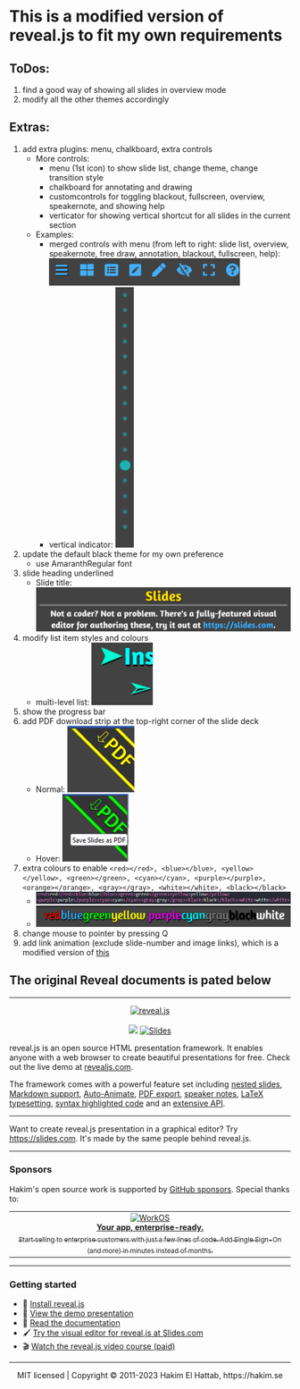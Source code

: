 # This is a modified version of reveal.js to fit my own requirements

## ToDos:

1. find a good way of showing all slides in overview mode
2. modify all the other themes accordingly

## Extras:

1. add extra plugins: menu, chalkboard, extra controls
    * More controls:
        - menu (1st icon) to show slide list, change theme, change transition style
        - chalkboard for annotating and drawing
        - customcontrols for toggling blackout, fullscreen, overview, speakernote, and showing help
        - verticator for showing vertical shortcut for all slides in the current section
    * Examples:
        - merged controls with menu (from left to right: slide list, overview, speakernote, free draw, annotation, blackout, fullscreen, help): ![menu items](./examples/assets/menus.PNG "Menu Items")
        - vertical indicator: ![vertical indicator](./examples/assets/vert.PNG "Vertical Indicator")
2. update the default black theme for my own preference
   * use AmaranthRegular font
3. slide heading underlined
    * Slide title: ![Slide title](./examples/assets/title.PNG "Slide Title")
4. modify list item styles and colours
    * multi-level list: ![List items](./examples/assets/list.PNG "Multi-level List")
5. show the progress bar
6. add PDF download strip at the top-right corner of the slide deck
    * Normal: ![PDF download link](./examples/assets/pdf_download.PNG "PDF Download Link - normal")
    * Hover: ![PDF download link hover](./examples/assets/pdf_download2.PNG "PDF Download Link - hover")
7. extra colours to enable `<red></red>, <blue></blue>, <yellow></yellow>, <green></green>, <cyan></cyan>, <purple></purple>, <orange></orange>, <gray></gray>, <white></white>, <black></black>`
    * ![colour definition](./examples/assets/colours.png "color definition")
    * ![result](./examples/assets/result.PNG "result")
8. change mouse to pointer by pressing Q
9. add link animation (exclude slide-number and image links), which is a modified version of [this](https://jsfiddle.net/hakim/Ht6Ym/)


## The original Reveal documents is pated below
---

<p align="center">
  <a href="https://revealjs.com">
  <img src="https://hakim-static.s3.amazonaws.com/reveal-js/logo/v1/reveal-black-text-sticker.png" alt="reveal.js" width="500">
  </a>
  <br><br>
  <a href="https://github.com/hakimel/reveal.js/actions"><img src="https://github.com/hakimel/reveal.js/workflows/tests/badge.svg"></a>
  <a href="https://slides.com/"><img src="https://s3.amazonaws.com/static.slid.es/images/slides-github-banner-320x40.png?1" alt="Slides" width="160" height="20"></a>
</p>

reveal.js is an open source HTML presentation framework. It enables anyone with a web browser to create beautiful presentations for free. Check out the live demo at [revealjs.com](https://revealjs.com/).

The framework comes with a powerful feature set including [nested slides](https://revealjs.com/vertical-slides/), [Markdown support](https://revealjs.com/markdown/), [Auto-Animate](https://revealjs.com/auto-animate/), [PDF export](https://revealjs.com/pdf-export/), [speaker notes](https://revealjs.com/speaker-view/), [LaTeX typesetting](https://revealjs.com/math/), [syntax highlighted code](https://revealjs.com/code/) and an [extensive API](https://revealjs.com/api/).

---

Want to create reveal.js presentation in a graphical editor? Try <https://slides.com>. It's made by the same people behind reveal.js.

---

### Sponsors
Hakim's open source work is supported by <a href="https://github.com/sponsors/hakimel">GitHub sponsors</a>. Special thanks to:
<div align="center">
  <table>
    <td align="center">
      <a href="https://workos.com/?utm_campaign=github_repo&utm_medium=referral&utm_content=revealjs&utm_source=github">
        <div>
          <img src="https://user-images.githubusercontent.com/629429/151508669-efb4c3b3-8fe3-45eb-8e47-e9510b5f0af1.svg" width="290" alt="WorkOS">
        </div>
        <b>Your app, enterprise-ready.</b>
        <div>
          <sub>Start selling to enterprise customers with just a few lines of code. Add Single Sign-On (and more) in minutes instead of months.</sup>
        </div>
      </a>
    </td>
  </table>
</div>

---

### Getting started
- 🚀 [Install reveal.js](https://revealjs.com/installation)
- 👀 [View the demo presentation](https://revealjs.com/demo)
- 📖 [Read the documentation](https://revealjs.com/markup/)
- 🖌 [Try the visual editor for reveal.js at Slides.com](https://slides.com/)
- 🎬 [Watch the reveal.js video course (paid)](https://revealjs.com/course)

--- 
<div align="center">
  MIT licensed | Copyright © 2011-2023 Hakim El Hattab, https://hakim.se
</div>

